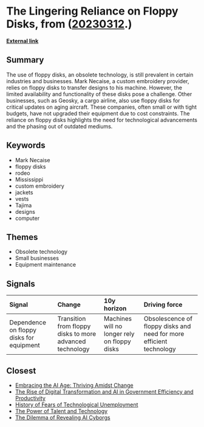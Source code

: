 # __The Lingering Reliance on Floppy Disks__, from ([20230312](https://kghosh.substack.com/p/20230312).)

__[External link](https://www.wired.com/story/why-the-floppy-disk-just-wont-die/?utm_source=substack&utm_medium=email)__



## Summary

The use of floppy disks, an obsolete technology, is still prevalent in certain industries and businesses. Mark Necaise, a custom embroidery provider, relies on floppy disks to transfer designs to his machine. However, the limited availability and functionality of these disks pose a challenge. Other businesses, such as Geosky, a cargo airline, also use floppy disks for critical updates on aging aircraft. These companies, often small or with tight budgets, have not upgraded their equipment due to cost constraints. The reliance on floppy disks highlights the need for technological advancements and the phasing out of outdated mediums.

## Keywords

* Mark Necaise
* floppy disks
* rodeo
* Mississippi
* custom embroidery
* jackets
* vests
* Tajima
* designs
* computer

## Themes

* Obsolete technology
* Small businesses
* Equipment maintenance

## Signals

| Signal                                   | Change                                                   | 10y horizon                                  | Driving force                                                       |
|:-----------------------------------------|:---------------------------------------------------------|:---------------------------------------------|:--------------------------------------------------------------------|
| Dependence on floppy disks for equipment | Transition from floppy disks to more advanced technology | Machines will no longer rely on floppy disks | Obsolescence of floppy disks and need for more efficient technology |

## Closest

* [Embracing the AI Age: Thriving Amidst Change](23a3410059759ba4214235628d4ebd4b)
* [The Rise of Digital Transformation and AI in Government Efficiency and Productivity](3f295c6c0c9af1ecd24bfa22b6ef6b47)
* [History of Fears of Technological Unemployment](722403da2630fcd2d36f3eb46d87e276)
* [The Power of Talent and Technology](338c551fe29e9fb73aa8d412dc77788e)
* [The Dilemma of Revealing AI Cyborgs](c42a95f16678ed3834840d48f8e775a3)